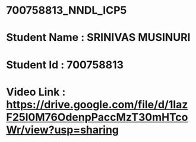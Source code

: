 # 700758813_NNDL_ICP5
# Student Name : SRINIVAS MUSINURI
# Student Id : 700758813
# Video Link :  https://drive.google.com/file/d/1IazF25l0M76OdenpPaccMzT30mHTcoWr/view?usp=sharing


